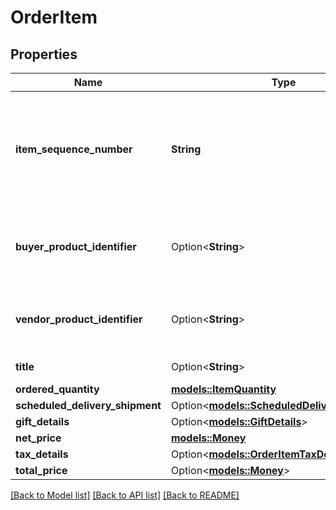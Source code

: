# OrderItem

## Properties

Name | Type | Description | Notes
------------ | ------------- | ------------- | -------------
**item_sequence_number** | **String** | Numbering of the item on the purchase order. The first item will be 1, the second 2, and so on. | 
**buyer_product_identifier** | Option<**String**> | Buyer's standard identification number (ASIN) of an item. | [optional]
**vendor_product_identifier** | Option<**String**> | The vendor selected product identification of the item. | [optional]
**title** | Option<**String**> | Title for the item. | [optional]
**ordered_quantity** | [**models::ItemQuantity**](ItemQuantity.md) |  | 
**scheduled_delivery_shipment** | Option<[**models::ScheduledDeliveryShipment**](ScheduledDeliveryShipment.md)> |  | [optional]
**gift_details** | Option<[**models::GiftDetails**](GiftDetails.md)> |  | [optional]
**net_price** | [**models::Money**](Money.md) |  | 
**tax_details** | Option<[**models::OrderItemTaxDetails**](OrderItem_taxDetails.md)> |  | [optional]
**total_price** | Option<[**models::Money**](Money.md)> |  | [optional]

[[Back to Model list]](../README.md#documentation-for-models) [[Back to API list]](../README.md#documentation-for-api-endpoints) [[Back to README]](../README.md)


